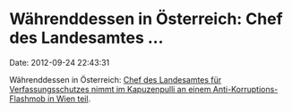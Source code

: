 Währenddessen in Österreich: Chef des Landesamtes \...
======================================================

Date: 2012-09-24 22:43:31

Währenddessen in Österreich: [Chef des Landesamtes für
Verfassungsschutzes nimmt im Kapuzenpulli an einem
Anti-Korruptions-Flashmob in Wien
teil](https://mobile.twitter.com/florianklenk/status/248507429489344512?photo=1).
